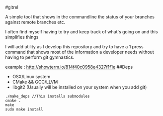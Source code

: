 #gitrel

A simple tool that shows in the commandline the status of your branches against remote branches etc.

I often find myself having to try and keep track of what's going on and this simplifies things

I will add utility as I develop this repository and try to have a 1 press command that shows most of the information a developer needs without having to perform git gymnastics.

example : http://showterm.io/814f40c0958e4327f1f1e
##Deps
- OSX/Linux system
- CMake && GCC/LLVM
- libgit2 (Usually will be installed on your system when you add git)

```Shell
./make_deps //This installs submodules
cmake .
make
sudo make install
```
